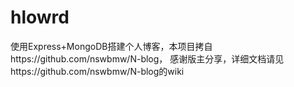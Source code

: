 hlowrd
================
使用Express+MongoDB搭建个人博客，本项目拷自https://github.com/nswbmw/N-blog，
感谢版主分享，详细文档请见https://github.com/nswbmw/N-blog的wiki

